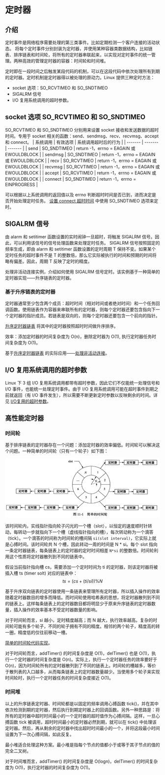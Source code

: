 # 定时器
## 介绍 
定时事件是网络程序需要处理的第三类事件。比如定期检测一个客户连接的活动状态。
将每个定时事件分别封装为定时器，并使用某种容器类数据结构，比如链表、排序链表和时间轮，将所有的定时器串联起来，以实现对定时事件的统一管理。两种高效的管理定时器的容器：时间轮和时间堆。

定时即在一段时间之后触发某段代码的机制，可以在这段代码中依次处理所有到期的定时器。定时机制是定时器得以被处理的原动力。Linux 提供三种定时方法：
- socket 选项：SO_RCVTIMEO 和 SO_SNDTIMEO
- SIGALRM 信号
- I/O 复用系统调用的超时参数。
  
## socket 选项 SO_RCVTIMEO 和 SO_SNDTIMEO
SO_RCVTIMEO 和 SO_SNDTIMEO 分别用来设置 socket 接收和发送数据的超时时间。专用于 socket 相关的函数：send、sendmsg、recv、recvmsg、accept 和 connect。
| 系统调用 | 有效选项 | 系统调用超时后的行为 |
| ------- | ------- | ------- |
| send | SO_SNDTIMEO | return -1，errno = EAGAIN 或 EWOULDBLOCK |
| sendmsg | SO_SNDTIMEO | return -1，errno = EAGAIN 或 EWOULDBLOCK |
| recv | SO_RCVTIMEO | return -1，errno = EAGAIN 或 EWOULDBLOCK |
| recvmsg | SO_RCVTIMEO | return -1，errno = EAGAIN 或 EWOULDBLOCK |
| accept | SO_RCVTIMEO | return -1，errno = EAGAIN 或 EWOULDBLOCK |
| connect | SO_SNDTIMEO | return -1，errno = EINPROGRESS |

可以根据以上系统调用的返回值以及 errno 判断超时时间是否已到，进而决定是否开始处理定时任务。
[设置 connect 超时时间](./connect_timeout.cc) 中使用 SO_SNDTIMEO 选项来定时。

## SIGALRM 信号
由 alarm 和 setitimer 函数设置的实时闹钟一旦超时，将触发 SIGALRM 信号。因此，可以利用该信号的信号处理函数来处理定时任务。
SIGALRM 信号按照固定的频率生成，即由 alarm 和 setitimer 函数设置的定时周期 T 保持不变。如果某个定时任务的超时事件不是 T 的整数倍，那么它实际被执行的时间和预期的时间将略有偏差。因此，周期 T 反映了定时的精度。

处理非活动连接实例，介绍如何使用 SIGALRM 信号定时。该实例基于一种简单的定时器实现——升序链表的定时器。

### 基于升序链表的定时器
定时器通常至少包含两个成员：超时时间（相对时间或者绝对时间）和一个任务回调函数。使用链表作为容器来串联所有的定时器，则每个定时器还要包含指向下一个定时器的指针成员。若链表是双向的，则每个定时器还要包含一个前向的指针。

[升序定时器链表](./timer_list.h) 将其中的定时器按照超时时间做升序排序。

效率：添加定时器的时间复杂度为 O(n)，删除定时器为 O(1), 执行定时器任务时间复杂度为 O(1)。

基于[升序定时器链表](./timer_list.h) 的实际应用——[处理非活动连接](./nonactive_connection.cc)。

## I/O 复用系统调用的超时参数
Linux 下 3 组 I/O 复用系统调用都带有超时参数，因此它们不仅能统一处理信号和 I/O 事件，也能统一处理定时事件。由于 I/O 复用系统调用可能在超时事件到期之前就返回（有 I/O 事件发生），所以需要不断更新定时参数以反映剩余的时间。详见 [I/O复用的超时参数](./io_timeout.cc)。


## 高性能定时器
### 时间轮
基于排序链表的定时器存在一个问题：添加定时器的效率偏低。时间轮可以解决这个问题。一种简单的时间轮（只有一个轮子）如下图：

![time_wheel](./time_wheel.png)

该时间轮内，实线指针指向轮子闪光的一个槽（slot），以恒定的速度顺时针转动，每转动一步就指向下一个槽（虚线指针指向的槽），每次转动称为一个滴答（tick）。一个滴答的时间称为时间轮的槽间隔 `si(slot interval)`，它实际上就是心搏时间。该时间轮共 N 个槽，因此转动一周的时间是 N * si。每个 slot 指向一条定时器链表，每条链表上的定时器的定时时间相差 `N*si` 的整数倍。时间轮利用这个性质将定时器散列到不同的链表中。

假设当前指针指向槽 cs，需要添加一个定时时间为 ti 的定时器，则该定时器将被插入槽 ts (timer solt) 对应的链表中：
$$ ts = (cs + (ti/si)) \% N $$

基于升序双向链表的定时器使用一条链表来管理所有定时器，所以插入操作的效率随着定时器数目的增多而降低。而时间轮使用哈希表的思想，将定时器散列到不同的链表上。这样每条链表上的定时器数目都将明显少于原来升序链表的定时器数量，插入操作的效率基本不受定时器数量的影响。

对于时间轮而言，si 越小，定时精度越高；而 N 越大，执行效率越高。复杂的时间轮可能有多个轮子，不同的轮子拥有不同的精度。相邻的两个轮子，精度高的转一圈，精度低的仅往前移动一槽。

[简单的时间轮代码实现](./time_wheel.h)。

对于时间轮而言，addTimer() 的时间复杂度是 O(1)，delTimer() 也是 O(1)，执行一个定时器的时间复杂度是 O(n)。实际上，执行一个定时器任务的效率要好于 O(n)，因为时间轮所有的定时器散列到了不同的链表上。时间轮的槽越多，等价于散列表的入口越多，从而每条链表上的定时器数量越少。当使用多个轮子来实现时间轮时，执行一个定时器任务的时间复杂度接近 O(1)。

### 时间堆
以上的升序链表定时器、时间轮都是以固定的频率调用心搏函数 tick()，并在其中依次检测到期的定时器，然后执行到期定时器上的回调函数。另外一种思路是：将所有的定时器中超时时间最小的一个定时器的超时值作为心搏间隔。这样，一旦心搏函数 tick 被调用，超时时间最小的定时器必然到期，就可以在 tick() 中处理该定时器。然后，再从剩余的定时器中找出超时时间最小的一个，并将这段最小时间设置为下一次心搏间隔，如此反复。

最小堆适合处理这种方案。最小堆是指每个节点的值都小于或等于其子节点的值的完全二叉树。

对于时间堆而言，addTimer() 的时间复杂度是 O(logn)，delTimer() 的时间复杂度为 O(1)，执行定时器的时间复杂度为 O(1)。

